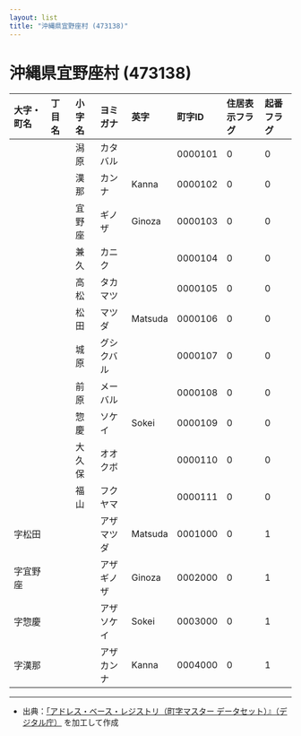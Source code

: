```yaml
---
layout: list
title: "沖縄県宜野座村 (473138)"
---
```


# 沖縄県宜野座村 (473138)

| 大字・町名 | 丁目名 | 小字名 | ヨミガナ | 英字 | 町字ID | 住居表示フラグ | 起番フラグ |
|:---|:---|:---|:---|:---|:---|:---|:---|
|  |  | 潟原 |   カタバル |  | 0000101 | 0 | 0 |
|  |  | 漢那 |   カンナ | Kanna | 0000102 | 0 | 0 |
|  |  | 宜野座 |   ギノザ | Ginoza | 0000103 | 0 | 0 |
|  |  | 兼久 |   カニク |  | 0000104 | 0 | 0 |
|  |  | 高松 |   タカマツ |  | 0000105 | 0 | 0 |
|  |  | 松田 |   マツダ | Matsuda | 0000106 | 0 | 0 |
|  |  | 城原 |   グシクバル |  | 0000107 | 0 | 0 |
|  |  | 前原 |   メーバル |  | 0000108 | 0 | 0 |
|  |  | 惣慶 |   ソケイ | Sokei | 0000109 | 0 | 0 |
|  |  | 大久保 |   オオクボ |  | 0000110 | 0 | 0 |
|  |  | 福山 |   フクヤマ |  | 0000111 | 0 | 0 |
| 字松田 |  |  | アザマツダ   | Matsuda | 0001000 | 0 | 1 |
| 字宜野座 |  |  | アザギノザ   | Ginoza | 0002000 | 0 | 1 |
| 字惣慶 |  |  | アザソケイ   | Sokei | 0003000 | 0 | 1 |
| 字漢那 |  |  | アザカンナ   | Kanna | 0004000 | 0 | 1 |

---

- 出典：[「アドレス・ベース・レジストリ（町字マスター データセット）』（デジタル庁）](https://www.digital.go.jp/policies/base_registry_address/) を加工して作成